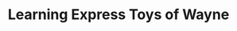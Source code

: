 ---
title: "Learning Express Toys of Wayne"
url: /wayne/learning-express-toys-of-wayne/
shop: Spielzeug
---